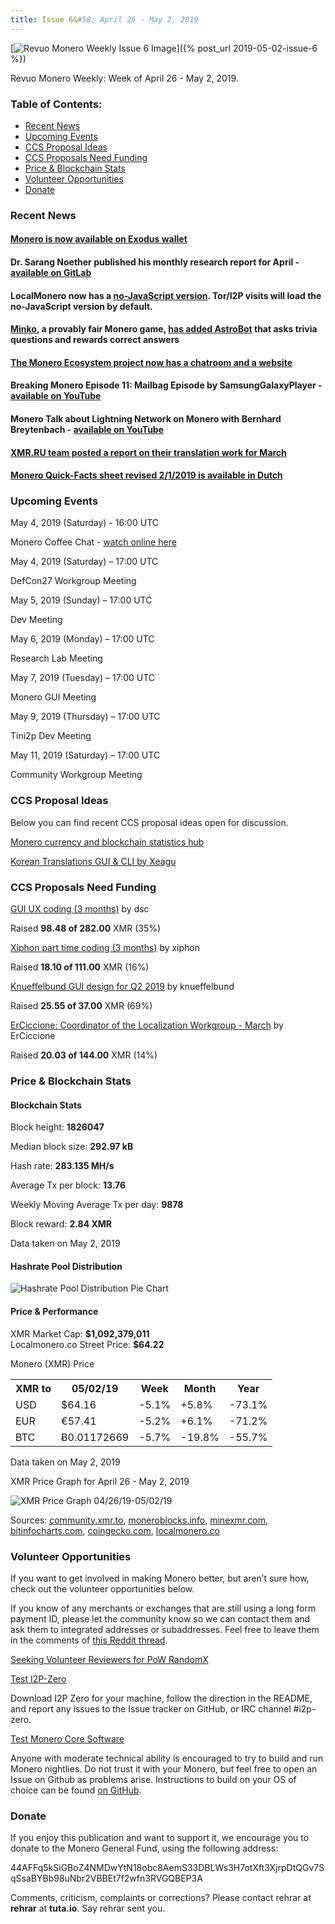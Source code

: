 ```yaml
---
title: Issue 6&#58; April 26 - May 2, 2019
---
```

[<img src="/img/img-issue6.jpg" alt="Revuo Monero Weekly Issue 6 Image">]({% post_url 2019-05-02-issue-6 %})

Revuo Monero Weekly: Week of April 26 - May 2, 2019.
<!--more-->

<h3>Table of Contents:</h3>
<ul class="contents">
    <li><a href="#news">Recent News</a></li>
    <li><a href="#events">Upcoming Events</a></li>
    <li><a href="#ideas">CCS Proposal Ideas</a></li>
    <li><a href="#proposals">CCS Proposals Need Funding</a></li>
    <li><a href="#stats">Price & Blockchain Stats</a></li>
    <li><a href="#volunteer">Volunteer Opportunities</a></li>
    <li><a href="#donate">Donate</a></li>
</ul>

<h3 id="news">Recent News</h3>

<div class="newsbyte">
    <h4><a href="https://www.exodus.io/monero/" target="_blank">Monero is now available on Exodus wallet</a>
    </h4>
</div>

<div class="newsbyte">
    <h4>Dr. Sarang Noether published his monthly research report for April - <a href="https://repo.getmonero.org/monero-project/ccs-proposals/merge_requests/34#note_5903" target="_blank">available on GitLab</a>
    </h4>
</div>

<div class="newsbyte">
    <h4>LocalMonero now has a <a href="https://localmonero.co/nojs/" target="_blank">no-JavaScript version</a>. Tor/I2P visits will load the no-JavaScript version by default.
    </h4>
</div>

<div class="newsbyte">
<h4><a href="https://minko.to/" target="_blank">Minko</a>, a provably fair Monero game, <a href="https://www.reddit.com/r/Monero/comments/bhmpgk/astrobot_is_alive_or_so_does_he_think_on_minko/" target="_blank">has added AstroBot</a> that asks trivia questions and rewards correct answers</h4>
</div>

<div class="newsbyte">
    <h4><a href="https://www.reddit.com/r/Monero/comments/bhp5j6/the_monero_ecosystem_now_has_a_chatroom_and_a/" target="_blank">The Monero Ecosystem project now has a chatroom and a website</a></h4>
</div>

<div class="newsbyte">
    <h4>Breaking Monero Episode 11: Mailbag Episode by SamsungGalaxyPlayer - <a href="https://www.youtube.com/watch?v=q1gdYWsvXDU" target="_blank">available on YouTube</a>
    </h4>
</div>

<div class="newsbyte">
    <h4>Monero Talk about Lightning Network on Monero with Bernhard Breytenbach - <a href="https://youtu.be/-jlsGevNdm4" target="_blank">available on YouTube</a>
    </h4>
</div>

<div class="newsbyte">
    <h4><a href="https://www.reddit.com/r/Monero/comments/bjer8z/xmrrureport_april/" target="_blank">XMR.RU team posted a report on their translation work for March</a>
    </h4>
</div>

<div class="newsbyte">
    <h4><a href="https://www.reddit.com/r/Monero/comments/bhedhg/monero_quickfacts_sheet_revised_212019_dutch_nl/" target="_blank">Monero Quick-Facts sheet revised 2/1/2019 is available in Dutch</a>
    </h4>
</div>

<h3 id="events">Upcoming Events</h3>

<div class="event">
    <p class="date" markdown="1">May 4, 2019 (Saturday) - 16:00 UTC</p>
    <p markdown="1">Monero Coffee Chat - <a href="https://www.youtube.com/channel/UCKxLNPJeEjPXOke55i5AIXA" target="_blank">watch online here</a></p>
</div>

<div class="event">
    <p class="date">May 4, 2019 (Saturday) – 17:00 UTC</p>
    <p>DefCon27 Workgroup Meeting</p>
</div>

<div class="event">
    <p class="date" markdown="1">May 5, 2019 (Sunday) – 17:00 UTC</p>
    <p markdown="1">Dev Meeting</p>
</div>

<div class="event">
    <p class="date" markdown="1">May 6, 2019 (Monday) – 17:00 UTC</p>
    <p markdown="1">Research Lab Meeting</p>
</div>

<div class="event">
    <p class="date" markdown="1">May 7, 2019 (Tuesday) – 17:00 UTC</p>
    <p markdown="1">Monero GUI Meeting</p>
</div>

<div class="event">
    <p class="date" markdown="1">May 9, 2019 (Thursday) – 17:00 UTC</p>
    <p markdown="1">Tini2p Dev Meeting</p>
</div>

<div class="event">
    <p class="date" markdown="1">May 11, 2019 (Saturday) – 17:00 UTC</p>
    <p markdown="1">Community Workgroup Meeting</p>
</div>

<h3 id="ideas">CCS Proposal Ideas</h3>

<p>Below you can find recent CCS proposal ideas open for discussion.</p>

<div class="proposal">
<p><a href="https://repo.getmonero.org/monero-project/ccs-proposals/merge_requests/58" target="_blank">Monero currency and blockchain statistics hub</a></p>
</div>

<div class="proposal">
<p><a href="https://repo.getmonero.org/monero-project/ccs-proposals/merge_requests/56" target="_blank">Korean Translations GUI & CLI by Xeagu</a></p>
</div>

<h3 id="proposals">CCS Proposals Need Funding</h3>

<div class="proposal">
    <p><a href="https://ccs.getmonero.org/proposals/dsc-2019-q2.html" target="_blank">GUI UX coding (3 months)</a> by dsc</p>
    <p>Raised <b>98.48 of 282.00</b> XMR (35%)</p>
</div>

<div class="proposal">
    <p><a href="https://ccs.getmonero.org/proposals/xiphon-part-time.html" target="_blank">Xiphon part time coding (3 months)</a> by xiphon</p>
    <p>Raised <b>18.10 of 111.00</b> XMR (16%)</p>
</div>

<div class="proposal">
    <p><a href="https://ccs.getmonero.org/proposals/knueffelbund-gui-design-for-q2-2019.html" target="_blank">Knueffelbund GUI design for Q2 2019</a> by knueffelbund</p>
    <p>Raised <b>25.55 of 37.00</b> XMR (69%)</p>
</div>

<div class="proposal">
    <p><a href="https://ccs.getmonero.org/proposals/ErCiccione-localizations.html" target="_blank">ErCiccione: Coordinator of the Localization Workgroup - March</a> by ErCiccione</p>
    <p>Raised <b>20.03 of 144.00</b> XMR (14%)</p>
</div>

<h3 id="stats">Price & Blockchain Stats</h3>

<h4 class="stat">Blockchain Stats</h4>

<div class="bcstats">
    <p>Block height: <b>1826047</b></p>
    <p>Median block size: <b>292.97 kB</b></p>
    <p>Hash rate: <b>283.135 MH/s</b></p>
    <p>Average Tx per block: <b>13.76</b></p>
    <p>Weekly Moving Average Tx per day: <b>9878</b></p>
    <p>Block reward: <b>2.84 XMR</b></p>
</div>
<p class="note">Data taken on May 2, 2019</p>

<h4 class="stat">Hashrate Pool Distribution</h4>
<p><img src="/img/hashrate-pool-distribution-0502.png" alt="Hashrate Pool Distribution Pie Chart"/></p>

<h4 class="stat">Price & Performance</h4>

<div class="price-intro">XMR Market Cap:  <b>$1,092,379,011</b><br>Localmonero.co Street Price: <b>$64.22</b></div>

<p class="table-title">Monero (XMR) Price</p>
<table class="price-table">
  <tr class="row1">
    <th>XMR to</th>
    <th>05/02/19</th>
    <th>Week</th>
    <th>Month</th>
    <th>Year</th>
  </tr>
  <tr>
    <td data-th="XMR to">USD</td>
    <td data-th="05/02/19">$64.16</td>
    <td data-th="Week" class="red">-5.1%</td>
    <td data-th="Month" class="green">+5.8%</td>
    <td data-th="Year" class="red">-73.1%</td>
  </tr>
  <tr class="row3">
    <td data-th="XMR to">EUR</td>
    <td data-th="05/02/19">€57.41</td>
    <td data-th="Week" class="red">-5.2%</td>
    <td data-th="Month" class="green">+6.1%</td>
    <td data-th="Year" class="red">-71.2%</td>
  </tr>
  <tr>
    <td data-th="XMR to">BTC</td>
    <td data-th="05/02/19">Ƀ0.01172669</td>
    <td data-th="Week" class="red">-5.7%</td>
    <td data-th="Month" class="red">-19.8%</td>
    <td data-th="Year" class="red">-55.7%</td>
  </tr>
</table>
<p class="note">Data taken on May 2, 2019</p>

<p class="table-title">XMR Price Graph for April 26 - May 2, 2019</p>

![XMR Price Graph 04/26/19-05/02/19](/img/weekly-chart-0502.png "XMR Price Graph 04/26/19-05/02/19") 

Sources: <a href="https://community.xmr.to/explorer/mainnet/" target="_blank">community.xmr.to</a>, <a href="https://moneroblocks.info/stats/transaction-stats" target="_blank">moneroblocks.info</a>, <a href="https://minexmr.com/pools.html" target="_blank">minexmr.com</a>, <a href="https://bitinfocharts.com/monero/" target="_blank">bitinfocharts.com</a>, <a href="https://www.coingecko.com/" target="_blank">coingecko.com</a>, <a href="https://localmonero.co/" target="_blank">localmonero.co</a>

<h3 id="volunteer">Volunteer Opportunities</h3>

<p>If you want to get involved in making Monero better, but aren’t sure how, check out the volunteer opportunities below.</p>

<div class="newsbyte">
    <p>If you know of any merchants or exchanges that are still using a long form payment ID, please let the community know so we can contact them and ask them to integrated addresses or subaddresses. Feel free to leave them in the comments of <a href="https://reddit.com/r/Monero/comments/bib6zq/list_of_services_using_long_payment_ids_a_call/" target="_blank">this Reddit thread</a>.</p>
</div>

<div class="newsbyte">
    <p><a href="https://www.reddit.com/r/Monero/comments/b5fe5j/psa_seeking_volunteer_reviewers_for_pow_randomx/" target="_blank">Seeking Volunteer Reviewers for PoW RandomX</a></p>
</div>

<div class="newsbyte">
    <p class="date"><a href="https://github.com/i2p-zero/i2p-zero/releases" target="_blank">Test I2P-Zero</a></p>
    <p>Download I2P Zero for your machine, follow the direction in the README, and report any issues to the Issue tracker on GitHub, or IRC channel #i2p-zero.</p>
</div>

<div class="newsbyte">
    <p class="date"><a href="https://github.com/monero-project/monero" target="_blank">Test Monero Core Software</a></p>
    <p>Anyone with moderate technical ability is encouraged to try to build and run Monero nightlies. Do not trust it with your Monero, but feel free to open an Issue on Github as problems arise. Instructions to build on your OS of choice can be found <a href="https://github.com/monero-project/monero#compiling-monero-from-source" target="_blank">on GitHub</a>. </p>
</div>

<h3 id="donate">Donate</h3>

<p markdown="1">If you enjoy this publication and want to support it, we encourage you to donate to the Monero General Fund, using the following address:</p>

<p class="address" markdown="1">44AFFq5kSiGBoZ4NMDwYtN18obc8AemS33DBLWs3H7otXft3XjrpDtQGv7SqSsaBYBb98uNbr2VBBEt7f2wfn3RVGQBEP3A</p>

<!--p><a href="monero:44AFFq5kSiGBoZ4NMDwYtN18obc8AemS33DBLWs3H7otXft3XjrpDtQGv7SqSsaBYBb98uNbr2VBBEt7f2wfn3RVGQBEP3A" class="qr"><img src="/img/donate-monero.png"></a></p-->

Comments, criticism, complaints or corrections? Please contact rehrar at **rehrar** at **tuta.io**. Say rehrar sent you.